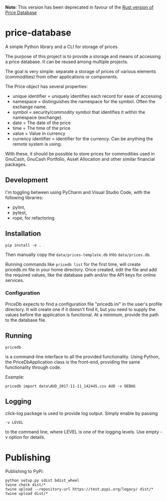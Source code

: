 **Note**: This version has been deprecated in favour of the [Rust version of Price Database](https://github.com/alensiljak/pricedb-rust)

# price-database

A simple Python library and a CLI for storage of prices

The purpose of this project is to provide a storage and means of accessing a price database. It can be reused among multiple projects.

The goal is very simple: separate a storage of prices of various elements (commodities) from other applications or components.

The Price object has several properties:

- unique identifier = uniquely identifies each record for ease of accessing
- namespace = distinguishes the namespace for the symbol. Often the exchange name.
- symbol = security/commodity symbol that identifies it within the namespace (exchange).
- date = The date of the price
- time = The time of the price
- value = Value in currency
- currency identifier = identifier for the currency. Can be anything the remote system is using.

With these, it should be possible to store prices for commodities used in GnuCash, GnuCash Portfolio, Asset Allocation and other similar financial packages.

## Development

I'm toggling between using PyCharm and Visual Studio Code, with the following libraries:

- pylint,
- pytest,
- rope, for refactoring

## Installation

`pip install -e .`

Then manually copy the `data/prices-template.db` into `data/prices.db`.

Running commands like `pricedb list` for the first time, will create pricedb.ini file in your home directory. Once created, edit the file and add the required values, like the database path and/or the API keys for online services.

### Configuration

PriceDb expects to find a configuration file "pricedb.ini" in the user's profile directory. It will create one if it doesn't find it, but you need to supply the values before the application is functional.
At a minimum, provide the path to the database file.

## Running

`pricedb`

is a command-line interface to all the provided functionality.
Using Python, the PriceDbApplication class is the front-end, providing the same functionality through code.

Example:

`pricedb import data\AUD_2017-11-11_142445.csv AUD -v DEBUG`

## Logging

click-log package is used to provide log output. Simply enable by passing

`-v LEVEL`

to the command line, where LEVEL is one of the logging levels. Use empty -v option for details.

# Publishing

Publishing to PyPi:

```
python setup.py sdist bdist_wheel
twine check dist/*
twine upload --repository-url https://test.pypi.org/legacy/ dist/*
twine upload dist/*
```
